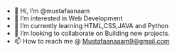 - 👋 Hi, I’m @mustafaanaam
- 👀 I’m interested in Web Development 
- 🌱 I’m currently learning HTML,CSS,JAVA and Python
- 💞️ I’m looking to collaborate on Building new projects.
- 📫 How to reach me @ Mustafaanaaam9@gmail.com

<!---
mustafaanaam/mustafaanaam is a ✨ special ✨ repository because its `README.md` (this file) appears on your GitHub profile.
You can click the Preview link to take a look at your changes.
--->

